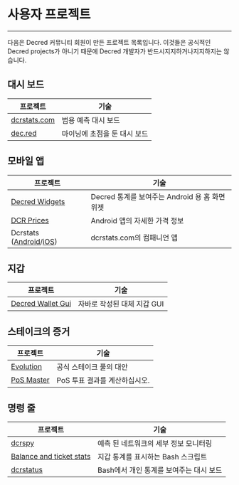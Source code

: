 # 사용자 프로젝트

---

다음은 Decred 커뮤니티 회원이 만든 프로젝트 목록입니다. 이것들은 공식적인 Decred projects가 아니기 때문에 Decred 개발자가 반드시지지하거나지지하지는 않습니다. 

## 대시 보드

프로젝트                               | 기술
--------------------------------------|----------------------------------
[dcrstats.com](https://dcrstats.com/) | 범용 예측 대시 보드
[dec.red](http://d3c.red/)            | 마이닝에 초점을 둔 대시 보드

## 모바일 앱

프로젝트                                                                                       | 기술
----------------------------------------------------------------------------------------------|--------------------------------------------------------
[Decred Widgets](https://play.google.com/store/apps/details?id=com.jamieholdstock.dcrwidgets) | Decred 통계를 보여주는 Android 용 홈 화면 위젯
[DCR Prices](https://play.google.com/store/apps/details?id=altcoin.br.decred)                 | Android 앱의 자세한 가격 정보
Dcrstats ([Android](https://play.google.com/store/apps/details?id=com.ionicframework.myapp554035)/[iOS](https://itunes.apple.com/us/app/dcrstats/id1141383230)) | dcrstats.com의 컴패니언 앱

## 지갑

프로젝트                                                                       | 기술
------------------------------------------------------------------------------|------------------------------------------
[Decred Wallet Gui](https://forum.decred.org/threads/decred-wallet-gui.1119/) | 자바로 작성된 대체 지갑 GUI

## 스테이크의 증거

프로젝트                                     | 기술
--------------------------------------------|------------------------------------
[Evolution](https://evolution.dcrstats.com) | 공식 스테이크 풀의 대안
[PoS Master](http://www.posmaster.info/)    | PoS 투표 결과를 계산하십시오.


## 명령 줄
프로젝트                                                                                                                         | 기술
--------------------------------------------------------------------------------------------------------------------------------|------------------------------------
[dcrspy](https://github.com/chappjc/dcrspy)                                                                                     | 예측 된 네트워크의 세부 정보 모니터링
[Balance and ticket stats](https://forum.decred.org/threads/bash-shell-script-to-view-quick-stats-on-balance-and-tickets.2926/) | 지갑 통계를 표시하는 Bash 스크립트
[dcrstatus](https://github.com/karamble/dcrstatus)                                                                              | Bash에서 개인 통계를 보여주는 대시 보드

